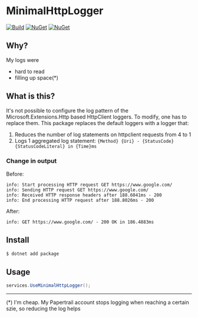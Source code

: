 # MinimalHttpLogger

[![Build](https://github.com/johnkors/MinimalHttpLogger/workflows/CI/badge.svg)](https://github.com/johnkors/MinimalHttpLogger/actions)
 [![NuGet](https://img.shields.io/nuget/v/MinimalHttpLogger.svg)](https://www.nuget.org/packages/MinimalHttpLogger/)
[![NuGet](https://img.shields.io/nuget/dt/MinimalHttpLogger.svg)](https://www.nuget.org/packages/MinimalHttpLogger/)


## Why?
My logs were 
* hard to read 
* filling up space(*) 

## What is this?

It's not possible to configure the log pattern of the Microsoft.Extensions.Http based HttpClient loggers. To modify, one has to replace them. This package replaces the default loggers with a logger that:

1. Reduces the number of log statements on httpclient requests from 4 to 1 
2. Logs 1 aggregated log statement: `{Method} {Uri} - {StatusCode} {StatusCodeLiteral} in {Time}ms`


### Change in output

Before:
```log
info: Start processing HTTP request GET https://www.google.com/
info: Sending HTTP request GET https://www.google.com/
info: Received HTTP response headers after 188.6041ms - 200
info: End processing HTTP request after 188.8026ms - 200
```

After:
```log
info: GET https://www.google.com/ - 200 OK in 186.4883ms
```


## Install

```sh
$ dotnet add package
```

## Usage

```csharp
services.UseMinimalHttpLogger();
```

---

(*) I'm cheap. My Papertrail account stops logging when reaching a certain szie, so reducing the log helps
